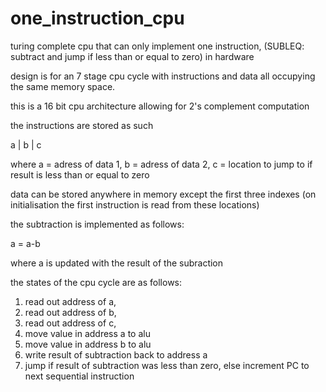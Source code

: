 # one_instruction_cpu

turing complete cpu that can only implement one instruction, (SUBLEQ: subtract and jump if less than or equal to zero) in hardware

design is for an 7 stage cpu cycle with instructions and data all occupying the same memory space. 

this is a 16 bit cpu architecture allowing for 2's complement computation

the instructions are stored as such

a | b | c

where
a = adress of data 1,
b = adress of data 2,
c = location to jump to if result is less than or equal to zero

data can be stored anywhere in memory except the first three indexes (on initialisation the first instruction is read from these locations)

the subtraction is implemented as follows:

a = a-b 

where a is updated with the result of the subraction

the states of the cpu cycle are as follows:

1. read out address of a,
2. read out address of b,
3. read out address of c,
4. move value in address a to alu
5. move value in address b to alu
6. write result of subtraction back to address a
7. jump if result of subtraction was less than zero, else increment PC to next sequential instruction


